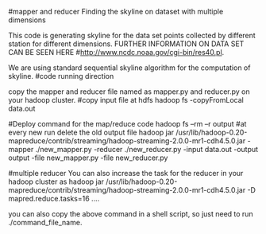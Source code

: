 #mapper and reducer
Finding the skyline on dataset with multiple dimensions


This code is generating skyline for the  data set points collected by different station for different dimensions. 
FURTHER INFORMATION ON DATA SET CAN BE SEEN HERE #http://www.ncdc.noaa.gov/cgi-bin/res40.pl.

We are using standard sequential skyline algorithm for the computation of skyline.
#code running direction

copy the mapper and reducer file named as mapper.py and reducer.py on your hadoop cluster.
#copy input file at hdfs
hadoop fs -copyFromLocal data.out    

#Deploy command for the map/reduce code 
hadoop fs –rm –r output   #at every new run delete the old output file
hadoop jar /usr/lib/hadoop-0.20-mapreduce/contrib/streaming/hadoop-streaming-2.0.0-mr1-cdh4.5.0.jar -mapper ./new_mapper.py -reducer ./new_reducer.py -input data.out -output output -file new_mapper.py -file new_reducer.py

#multiple reducer
You can also increase the task for the reducer in your hadoop cluster as 
hadoop jar /usr/lib/hadoop-0.20-mapreduce/contrib/streaming/hadoop-streaming-2.0.0-mr1-cdh4.5.0.jar -D mapred.reduce.tasks=16 ....

you can also copy the above command in a shell script, so just need to run ./command_file_name.
